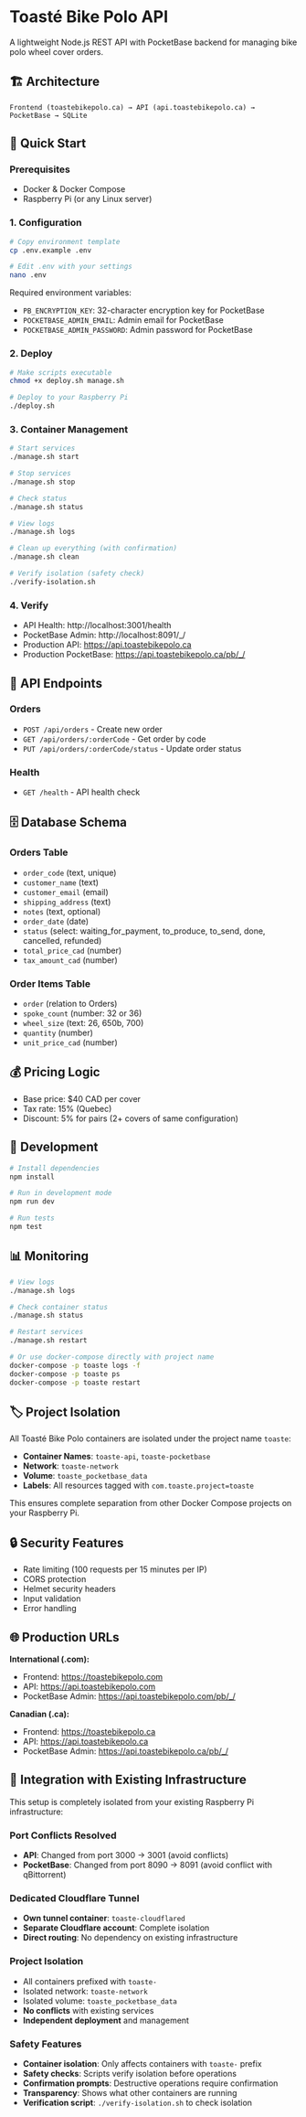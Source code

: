 # Toasté Bike Polo API

A lightweight Node.js REST API with PocketBase backend for managing bike polo wheel cover orders.

## 🏗️ Architecture

```
Frontend (toastebikepolo.ca) → API (api.toastebikepolo.ca) → PocketBase → SQLite
```

## 🚀 Quick Start

### Prerequisites

- Docker & Docker Compose
- Raspberry Pi (or any Linux server)

### 1. Configuration

```bash
# Copy environment template
cp .env.example .env

# Edit .env with your settings
nano .env
```

Required environment variables:
- `PB_ENCRYPTION_KEY`: 32-character encryption key for PocketBase
- `POCKETBASE_ADMIN_EMAIL`: Admin email for PocketBase
- `POCKETBASE_ADMIN_PASSWORD`: Admin password for PocketBase

### 2. Deploy

```bash
# Make scripts executable
chmod +x deploy.sh manage.sh

# Deploy to your Raspberry Pi
./deploy.sh
```

### 3. Container Management

```bash
# Start services
./manage.sh start

# Stop services
./manage.sh stop

# Check status
./manage.sh status

# View logs
./manage.sh logs

# Clean up everything (with confirmation)
./manage.sh clean

# Verify isolation (safety check)
./verify-isolation.sh
```

### 4. Verify

- API Health: http://localhost:3001/health
- PocketBase Admin: http://localhost:8091/_/
- Production API: https://api.toastebikepolo.ca
- Production PocketBase: https://api.toastebikepolo.ca/pb/_/

## 📡 API Endpoints

### Orders

- `POST /api/orders` - Create new order
- `GET /api/orders/:orderCode` - Get order by code
- `PUT /api/orders/:orderCode/status` - Update order status

### Health

- `GET /health` - API health check

## 🗄️ Database Schema

### Orders Table
- `order_code` (text, unique)
- `customer_name` (text)
- `customer_email` (email)
- `shipping_address` (text)
- `notes` (text, optional)
- `order_date` (date)
- `status` (select: waiting_for_payment, to_produce, to_send, done, cancelled, refunded)
- `total_price_cad` (number)
- `tax_amount_cad` (number)

### Order Items Table
- `order` (relation to Orders)
- `spoke_count` (number: 32 or 36)
- `wheel_size` (text: 26, 650b, 700)
- `quantity` (number)
- `unit_price_cad` (number)

## 💰 Pricing Logic

- Base price: $40 CAD per cover
- Tax rate: 15% (Quebec)
- Discount: 5% for pairs (2+ covers of same configuration)

## 🔧 Development

```bash
# Install dependencies
npm install

# Run in development mode
npm run dev

# Run tests
npm test
```

## 📊 Monitoring

```bash
# View logs
./manage.sh logs

# Check container status
./manage.sh status

# Restart services
./manage.sh restart

# Or use docker-compose directly with project name
docker-compose -p toaste logs -f
docker-compose -p toaste ps
docker-compose -p toaste restart
```

## 🏷️ Project Isolation

All Toasté Bike Polo containers are isolated under the project name `toaste`:

- **Container Names**: `toaste-api`, `toaste-pocketbase`
- **Network**: `toaste-network`
- **Volume**: `toaste_pocketbase_data`
- **Labels**: All resources tagged with `com.toaste.project=toaste`

This ensures complete separation from other Docker Compose projects on your Raspberry Pi.

## 🔒 Security Features

- Rate limiting (100 requests per 15 minutes per IP)
- CORS protection
- Helmet security headers
- Input validation
- Error handling

## 🌐 Production URLs

**International (.com):**
- Frontend: https://toastebikepolo.com
- API: https://api.toastebikepolo.com
- PocketBase Admin: https://api.toastebikepolo.com/pb/_/

**Canadian (.ca):**
- Frontend: https://toastebikepolo.ca
- API: https://api.toastebikepolo.ca
- PocketBase Admin: https://api.toastebikepolo.ca/pb/_/

## 🔗 Integration with Existing Infrastructure

This setup is completely isolated from your existing Raspberry Pi infrastructure:

### Port Conflicts Resolved
- **API**: Changed from port 3000 → 3001 (avoid conflicts)
- **PocketBase**: Changed from port 8090 → 8091 (avoid conflict with qBittorrent)

### Dedicated Cloudflare Tunnel
- **Own tunnel container**: `toaste-cloudflared`
- **Separate Cloudflare account**: Complete isolation
- **Direct routing**: No dependency on existing infrastructure

### Project Isolation
- All containers prefixed with `toaste-`
- Isolated network: `toaste-network`
- Isolated volume: `toaste_pocketbase_data`
- **No conflicts** with existing services
- **Independent deployment** and management

### Safety Features
- **Container isolation**: Only affects containers with `toaste-` prefix
- **Safety checks**: Scripts verify isolation before operations
- **Confirmation prompts**: Destructive operations require confirmation
- **Transparency**: Shows what other containers are running
- **Verification script**: `./verify-isolation.sh` to check isolation

